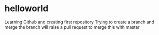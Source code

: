 # helloworld
Learning Github and creating first repository
Trying to create a branch and merge the branch
will raise a pull request to merge this with master
